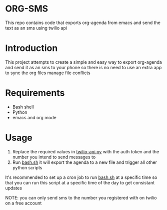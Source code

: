 # ORG-SMS
This repo contains code that exports org-agenda from emacs and send the text as an sms using twilio api
# Introduction
This project attempts to create a simple and easy way to export org-agenda and send it as an sms to your phone so there is no need to use an extra app to sync the org files manage file conflicts
# Requirements
* Bash shell
* Python
* emacs and org mode
# Usage
1. Replace the required values in [twilio-api.py](twilio-api.py) with the auth token and the number you intend to send messages to
2. Run [bash.sh](bash.sh) it will export the agenda to a new file and trigger all other python scripts 

It's recommended to set up a cron job to run [bash.sh](bash.sh) at a specific time so that you can run this script at a specific time of the day to get consistant updates

NOTE: you can only send sms to the number you registered with on twilio on a free account
